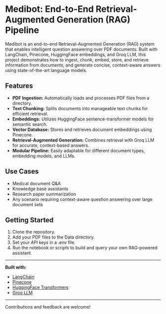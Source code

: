 # Medibot: End-to-End Retrieval-Augmented Generation (RAG) Pipeline

Medibot is an end-to-end Retrieval-Augmented Generation (RAG) system that enables intelligent question answering over PDF documents. Built with LangChain, Pinecone, HuggingFace embeddings, and Groq LLM, this project demonstrates how to ingest, chunk, embed, store, and retrieve information from documents, and generate concise, context-aware answers using state-of-the-art language models.

## Features

- **PDF Ingestion:** Automatically loads and processes PDF files from a directory.
- **Text Chunking:** Splits documents into manageable text chunks for efficient retrieval.
- **Embeddings:** Utilizes HuggingFace sentence-transformer models for semantic search.
- **Vector Database:** Stores and retrieves document embeddings using Pinecone.
- **Retrieval-Augmented Generation:** Combines retrieval with Groq LLM for accurate, context-based answers.
- **Modular Pipeline:** Easily adaptable for different document types, embedding models, and LLMs.

## Use Cases

- Medical document Q&A
- Knowledge base assistants
- Research paper summarization
- Any scenario requiring context-aware question answering over large document sets

## Getting Started

1. Clone the repository.
2. Add your PDF files to the Data directory.
3. Set your API keys in a .env file.
4. Run the notebook or scripts to build and query your own RAG-powered assistant.

---

**Built with:**  
- [LangChain](https://github.com/langchain-ai/langchain)  
- [Pinecone](https://www.pinecone.io/)  
- [HuggingFace Transformers](https://huggingface.co/)  
- [Groq LLM](https://groq.com/)  

---

Contributions and feedback are welcome!
